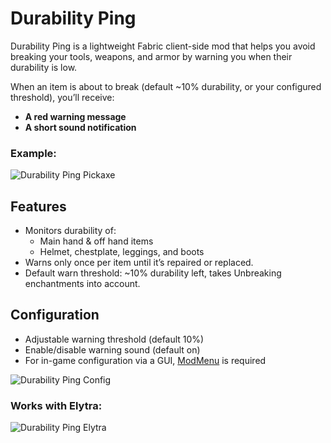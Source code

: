 # Durability Ping

Durability Ping is a lightweight Fabric client-side mod that helps you avoid breaking your tools, weapons, and armor by warning you when their durability is low.

When an item is about to break (default ~10% durability, or your configured threshold), you’ll receive:
- **A red warning message**
- **A short sound notification**

### Example:
![Durability Ping Pickaxe](https://cdn.modrinth.com/data/cached_images/37c11ceec999ba5517e4bb6892a9e8b19903a135_0.webp)

## Features
- Monitors durability of:
  - Main hand & off hand items
  - Helmet, chestplate, leggings, and boots
- Warns only once per item until it’s repaired or replaced.
- Default warn threshold: ~10% durability left, takes Unbreaking enchantments into account.

## Configuration
- Adjustable warning threshold (default 10%)
- Enable/disable warning sound (default on)
- For in-game configuration via a GUI, [ModMenu](https://modrinth.com/mod/modmenu) is required

![Durability Ping Config](https://cdn.modrinth.com/data/cached_images/a685dfbafde8fdc6e4b17f59f1a1d9811c216b76.png)

### Works with Elytra:
![Durability Ping Elytra](https://cdn.modrinth.com/data/cached_images/7885db97ce348f439883c941bd76001401472733.png)
